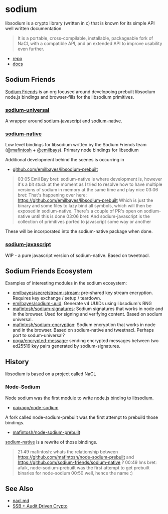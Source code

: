 # sodium

libsodium is a crypto library (written in c) that is known for its simple API well written documentation.

> It is a portable, cross-compilable, installable, packageable fork of NaCl, with a compatible API, and an extended API to improve usability even further.

- [repo](https://github.com/jedisct1/libsodium)
- [docs](https://download.libsodium.org/doc/)

## Sodium Friends

[Sodium Friends](https://github.com/sodium-friends/) is an org focused around developoing prebuilt libsodium node.js bindings and browser-fills for the libsodium primitives.


### [sodium-universal](https://github.com/sodium-friends/sodium-universal)

A wrapper around [sodium-javascript](#sodium-javascript) and [sodium-native](#sodium-native).

### [sodium-native](https://github.com/sodium-friends/sodium-native)

Low level bindings for libsodium written by the Sodium Friends team ([@mafintosh][maf] + [@emilbays][eb]).  Primary node bindings for libsodium

Additional development behind the scenes is occurring in

- [github.com/emilbayes/libsodium-prebuilt](https://github.com/emilbayes/libsodium-prebuilt)

> 03:05 <emilbayes> Emil Bay bret: sodium-native is where development is, however it's a bit stuck at the moment as I tried to resolve how to have multiple versions of sodium in memory at the same time and play nice
03:06 bret: That's happening over here: https://github.com/emilbayes/libsodium-prebuilt Which is just the binary and some files to lazy bind all symbols, which will then be exposed in sodium-native. There's a couple of PR's open on sodium-native until this is done
03:06 bret: And sodium-javascript is the collection of primitives ported to javascript some way or another

These will be incorporated into the sodium-native package when done.

### [sodium-javascript](https://github.com/sodium-friends/sodium-javascript)

WIP - a pure javascript version of sodium-native. Based on tweetnacl.

## Sodium Friends Ecosystem

Examples of interesting modules in the sodium ecosystem:

- [emilbayes/secretstream-stream](https://github.com/emilbayes/secretstream-stream): pre-shared key stream encryption.  Requires key exchange / setup / teardown.
- [emilbayes/sodium-uuid](https://github.com/emilbayes/sodium-uuid): Generate v4 UUIDs using libsodium's RNG
- [mafintosh/sodium-signatures](https://github.com/mafintosh/sodium-signatures): Sodium signatures that works in node and in the browser.  Used for signing and verifying content.  Based on sodium universal.
- [mafintosh/sodium-encryption](https://github.com/mafintosh/sodium-encryption): Sodium encryption that works in node and in the browser.  Based on sodium-native and tweetnacl.  Perhaps port to sodum-universal?
- [poga/encrypted-message](https://github.com/poga/encrypted-message): sending encrypted messages between two ed25519 key pairs generated by sodium-signatures.


## History

libsodium is based on a project called NaCL

### Node-Sodium

Node sodium was the first module to write node.js binding to libsodium.

- [paixaop/node-sodium](https://github.com/paixaop/node-sodium)

A fork called node-sodium-prebuilt was the first attempt to prebuild those bindings.

- [mafintosh/node-sodium-prebuilt](https://github.com/mafintosh/node-sodium-prebuilt)

[sodium-native](#sodium-native) is a rewrite of those bindings.

> 21:49 <bret> mafintosh: whats the relationship between https://github.com/mafintosh/node-sodium-prebuilt and https://github.com/sodium-friends/sodium-native ?
00:49 <ralphtheninja> lms bret: afaik, node-sodium-prebuilt was the first attempt to get prebuilt binaries for node-sodium
00:50 well, hence the name :)

## See Also

- [nacl.md](/nacl.md)
- [SSB + Audit Driven Crypto](/ssb.md)

[eb]: https://github.com/emilbayes
[maf]: https://github.com/mafintosh

